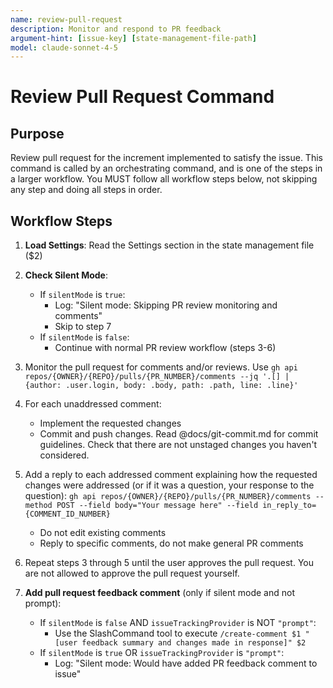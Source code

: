 ```yaml
---
name: review-pull-request
description: Monitor and respond to PR feedback
argument-hint: [issue-key] [state-management-file-path]
model: claude-sonnet-4-5
---
```


# Review Pull Request Command

## Purpose

Review pull request for the increment implemented to satisfy the issue.
This command is called by an orchestrating command, and is one of the steps in a larger workflow.
You MUST follow all workflow steps below, not skipping any step and doing all steps in order.

## Workflow Steps

1. **Load Settings**: Read the Settings section in the state management file ($2)

2. **Check Silent Mode**:
   - If `silentMode` is `true`:
     - Log: "Silent mode: Skipping PR review monitoring and comments"
     - Skip to step 7
   - If `silentMode` is `false`:
     - Continue with normal PR review workflow (steps 3-6)

3. Monitor the pull request for comments and/or reviews. Use `gh api repos/{OWNER}/{REPO}/pulls/{PR_NUMBER}/comments --jq '.[] | {author: .user.login, body: .body, path: .path, line: .line}'`

4. For each unaddressed comment:
    - Implement the requested changes
    - Commit and push changes. Read @docs/git-commit.md for commit guidelines. Check that there are not unstaged changes you haven't considered.

5. Add a reply to each addressed comment explaining how the requested changes were addressed (or if it was a question, your response to the question): `gh api repos/{OWNER}/{REPO}/pulls/{PR_NUMBER}/comments --method POST --field body="Your message here" --field in_reply_to={COMMENT_ID_NUMBER}`
    - Do not edit existing comments
    - Reply to specific comments, do not make general PR comments

6. Repeat steps 3 through 5 until the user approves the pull request. You are not allowed to approve the pull request yourself.

7. **Add pull request feedback comment** (only if silent mode and not prompt):
   - If `silentMode` is `false` AND `issueTrackingProvider` is NOT `"prompt"`:
     - Use the SlashCommand tool to execute `/create-comment $1 "[user feedback summary and changes made in response]" $2`
   - If `silentMode` is `true` OR `issueTrackingProvider` is `"prompt"`:
     - Log: "Silent mode: Would have added PR feedback comment to issue"
